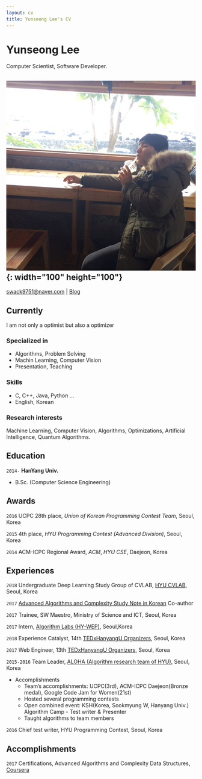 ```yaml
---
layout: cv
title: Yunseong Lee's CV
---
```

# Yunseong Lee


Computer Scientist, Software Developer.

## ![me](./me.jpg){: width="100" height="100"}

[swack9751@naver.com](swack9751@naver.com)
| [Blog](https://alohays.github.io)

## Currently

I am not only a optimist but also a optimizer

### Specialized in

- Algorithms, Problem Solving
- Machin Learning, Computer Vision
- Presentation, Teaching

### Skills

- C, C++, Java, Python ...
- English, Korean

### Research interests

Machine Learning, Computer Vision, Algorithms, Optimizations, Artificial Intelligence, Quantum Algorithms. 


## Education

`2014-`
__HanYang Univ.__

- B.Sc. (Computer Science Engineering) 


## Awards

`2016`
UCPC 28th place, *Union of Korean Programming Contest Team*, Seoul, Korea

`2015`
4th place, *HYU Programming Contest  (Advanced Division)*, Seoul, Korea

`2014`
ACM-ICPC Regional Award, *ACM*, *HYU CSE*, Daejeon, Korea


## Experiences

`2018`
Undergraduate Deep Learning Study Group of CVLAB, [HYU CVLAB](http://cvlab.hanyang.ac.kr/), Seoul, Korea

`2017`
[Advanced Algorithms and Complexity Study Note in Korean](https://wikidocs.net/book/1469) Co-author

`2017`
Trainee, SW  Maestro, Ministry of Science and ICT, Seoul, Korea

`2017`
Intern, [Algorithm Labs (HY-WEP)](https://www.algorithmlabs.co.kr/), Seoul,Korea

`2018`
Experience Catalyst, 14th [TEDxHanyangU Organizers](http://tedxhanyangu.org/), Seoul, Korea

`2017`
Web Engineer, 13th [TEDxHanyangU Organizers](http://tedxhanyangu.org/), Seoul, Korea

`2015-2016`
Team Leader, [ALOHA (Algorithm research team of HYU)](https://www.facebook.com/HYUALOHA/), Seoul, Korea

- Accomplishments
    - Team’s accomplishments: UCPC(3rd), ACM-ICPC Daejeon(Bronze medal), Google Code Jam for Women(21st)
    - Hosted several programming contests
    - Open combined event: KSH(Korea, Sookmyung W, Hanyang Univ.) Algorithm Camp - Test writer & Presenter
    - Taught algorithms to team members

`2016`
Chief test writer, HYU Programming Contest, Seoul, Korea

## Accomplishments

`2017`
Certifications, Advanced Algorithms and Complexity Data Structures, [Coursera](https://www.coursera.org/)


<!-- ### Footer

Last updated: Jun 2018 -->


